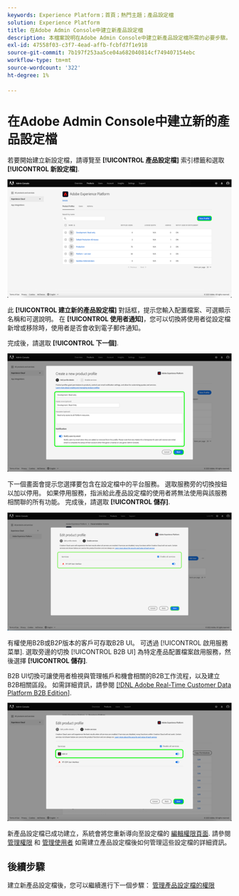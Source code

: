 ```yaml
---
keywords: Experience Platform；首頁；熱門主題；產品設定檔
solution: Experience Platform
title: 在Adobe Admin Console中建立新產品設定檔
description: 本檔案說明在Adobe Admin Console中建立新產品設定檔所需的必要步驟。 若要開始建立新設定檔，請導覽至產品設定檔標籤，然後按一下新設定檔。
exl-id: 47558f03-c3f7-4ead-affb-fcbfd7f1e918
source-git-commit: 7b197f253aa5ce04a682040814cf749407154ebc
workflow-type: tm+mt
source-wordcount: '322'
ht-degree: 1%

---
```


# 在Adobe Admin Console中建立新的產品設定檔

若要開始建立新設定檔，請導覽至 **[!UICONTROL 產品設定檔]** 索引標籤和選取 **[!UICONTROL 新設定檔]**.

![新設定檔](../images/new-profile.png)

此 **[!UICONTROL 建立新的產品設定檔]** 對話框，提示您輸入配置檔案、可選顯示名稱和可選說明。 在 **[!UICONTROL 使用者通知]**，您可以切換將使用者從設定檔新增或移除時，使用者是否會收到電子郵件通知。

完成後，請選取 **[!UICONTROL 下一個]**.

![create-new-product-profile](../images/create-new-product-profile.png)

下一個畫面會提示您選擇要包含在設定檔中的平台服務。 選取服務旁的切換按鈕以加以停用。 如果停用服務，指派給此產品設定檔的使用者將無法使用與該服務相關聯的所有功能。 完成後，請選取 **[!UICONTROL 儲存]**.

![enable-services](../images/enable-services.png)

有權使用B2B或B2P版本的客戶可存取B2B UI。 可透過 [!UICONTROL 啟用服務菜單]. 選取旁邊的切換 [!UICONTROL B2B UI] 為特定產品配置檔案啟用服務，然後選擇 **[!UICONTROL 儲存]**.

B2B UI切換可讓使用者檢視與管理帳戶和機會相關的B2B工作流程，以及建立B2B相關區段。 如需詳細資訊，請參閱 [[!DNL Adobe Real-Time Customer Data Platform B2B Edition]](../../rtcdp/b2b-overview.md).

![enable-b2b](../images/enable-b2b.png)

新產品設定檔已成功建立，系統會將您重新導向至設定檔的 [編輯權限頁面](#edit-permissions). 請參閱 [管理權限](#manage-permissions-for-a-product-profile) 和 [管理使用者](#manage-users-for-a-product-profile) 如需建立產品設定檔後如何管理這些設定檔的詳細資訊。

## 後續步驟

建立新產品設定檔後，您可以繼續進行下一個步驟： [管理產品設定檔的權限](permissions.md)
